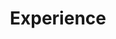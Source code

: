 ---
# An instance of the Experience widget.
# Documentation: https://wowchemy.com/docs/page-builder/
widget: experience

# This file represents a page section.
headless: true

# Order that this section appears on the page.
weight: 40

title: Experience
subtitle:

# Date format for experience
#   Refer to https://wowchemy.com/docs/customization/#date-format
date_format: Jan 2006

# Experiences.
#   Add/remove as many `experience` items below as you like.
#   Required fields are `title`, `company`, and `date_start`.
#   Leave `date_end` empty if it's your current employer.
#   Begin multi-line descriptions with YAML's `|2-` multi-line prefix.
experience:
  - title: Postdoctoral Research Associate
    company: Michigan State University
    company_url: 'http://www.msu.edu'
    company_logo: msu
    location: East Lansing, MI
    date_start: '2018-10-01'
    date_end: ''
    description: |2-

        * Developed a tunable protein degradation system in cyanobacteria
        * Studying a light-driven, modular platform consortia for fundamental insight into emergent microbial interactions within consortia
        
  - title: Gradiate Assistant
    company: University of Minnesota
    company_url: 'http://www.umn.edu'
    company_logo: umn
    location: Minneapolis, MN
    date_start: '2012-09-01'
    date_end: '2018-09-30'
    description: |2-

        * Studied bioencapsulation (physical confinement) of bacteria for applications in biotechnology
        * Synthesized new porous materials for bioencapsulation
        * Performed materials characterization on novel materials

design:
  columns: '2'
---